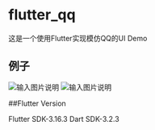 # flutter_qq

这是一个使用Flutter实现模仿QQ的UI Demo

## 例子
![输入图片说明](ezgif-2-9e81adcda4.gif)
![输入图片说明](ezgif-2-77818d24f5.gif)


##Flutter Version

Flutter SDK-3.16.3
Dart SDK-3.2.3